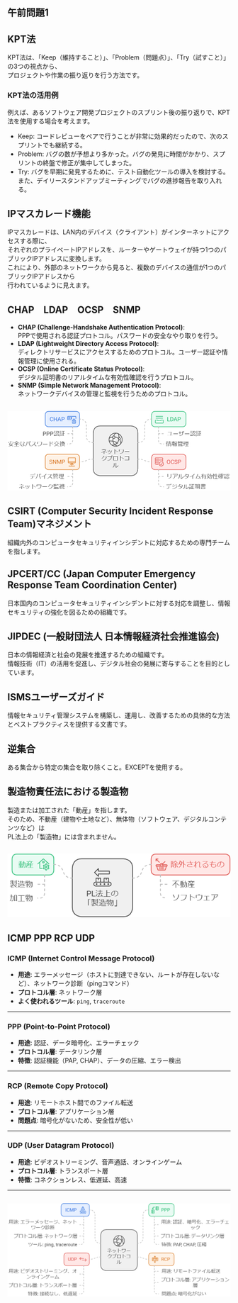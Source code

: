 ## 午前問題1

## KPT法

KPT法は、「Keep（維持すること）」、「Problem（問題点）」、「Try（試すこと）」の3つの視点から、  
プロジェクトや作業の振り返りを行う方法です。

### KPT法の活用例

例えば、あるソフトウェア開発プロジェクトのスプリント後の振り返りで、KPT法を使用する場合を考えます。

- Keep: コードレビューをペアで行うことが非常に効果的だったので、次のスプリントでも継続する。
- Problem: バグの数が予想より多かった。バグの発見に時間がかかり、スプリントの終盤で修正が集中してしまった。
- Try: バグを早期に発見するために、テスト自動化ツールの導入を検討する。  
   また、デイリースタンドアップミーティングでバグの進捗報告を取り入れる。

## IPマスカレード機能

IPマスカレードは、LAN内のデバイス（クライアント）がインターネットにアクセスする際に、  
それぞれのプライベートIPアドレスを、ルーターやゲートウェイが持つ1つのパブリックIPアドレスに変換します。  
これにより、外部のネットワークから見ると、複数のデバイスの通信が1つのパブリックIPアドレスから  
行われているように見えます。

## CHAP　LDAP　OCSP　SNMP

- **CHAP (Challenge-Handshake Authentication Protocol)**:  
   PPPで使用される認証プロトコル。パスワードの安全なやり取りを行う。
- **LDAP (Lightweight Directory Access Protocol)**:  
   ディレクトリサービスにアクセスするためのプロトコル。ユーザー認証や情報管理に使用される。
- **OCSP (Online Certificate Status Protocol)**:  
   デジタル証明書のリアルタイムな有効性確認を行うプロトコル。
- **SNMP (Simple Network Management Protocol)**:  
   ネットワークデバイスの管理と監視を行うためのプロトコル。

## ![ネットワークプロトコル.png](/応用情報/R4秋/ネットワークプロトコル.png "ネットワークプロトコル.png")

## CSIRT (Computer Security Incident Response Team)マネジメント

組織内外のコンピュータセキュリティインシデントに対応するための専門チームを指します。

## JPCERT/CC (Japan Computer Emergency Response Team Coordination Center)

日本国内のコンピュータセキュリティインシデントに対する対応を調整し、情報セキュリティの強化を図るための組織です。

## JIPDEC (一般財団法人 日本情報経済社会推進協会)

日本の情報経済と社会の発展を推進するための組織です。  
情報技術（IT）の活用を促進し、デジタル社会の発展に寄与することを目的としています。

## ISMSユーザーズガイド

情報セキュリティ管理システムを構築し、運用し、改善するための具体的な方法とベストプラクティスを提供する文書です。

## 逆集合

ある集合から特定の集合を取り除くこと。EXCEPTを使用する。

## 製造物責任法における製造物

製造または加工された「動産」を指します。  
そのため、不動産（建物や土地など）、無体物（ソフトウェア、デジタルコンテンツなど）は  
PL法上の「製造物」には含まれません。

## ![製造物.png](/応用情報/R4秋/製造物.png "製造物.png")

## ICMP PPP RCP UDP

### ICMP (Internet Control Message Protocol)

- **用途**: エラーメッセージ（ホストに到達できない、ルートが存在しないなど）、ネットワーク診断（pingコマンド）
- **プロトコル層**: ネットワーク層
- **よく使われるツール**: `ping`, `traceroute`

---

### PPP (Point-to-Point Protocol)

- **用途**: 認証、データ暗号化、エラーチェック
- **プロトコル層**: データリンク層
- **特徴**: 認証機能（PAP, CHAP）、データの圧縮、エラー検出

---

### RCP (Remote Copy Protocol)

- **用途**: リモートホスト間でのファイル転送
- **プロトコル層**: アプリケーション層
- **問題点**: 暗号化がないため、安全性が低い

---

### UDP (User Datagram Protocol)

- **用途**: ビデオストリーミング、音声通話、オンラインゲーム
- **プロトコル層**: トランスポート層
- **特徴**: コネクションレス、低遅延、高速

---

## ![ICMP_PPP_RCP_UDP.png](/応用情報/R4秋/ICMP_PPP_RCP_UDP.png "ICMP_PPP_RCP_UDP.png")
